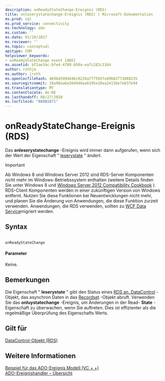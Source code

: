```yaml
---
description: onReadyStateChange-Ereignis (RDS)
title: onleserystatechange-Ereignis (RDS) | Microsoft-Dokumentation
ms.prod: sql
ms.prod_service: connectivity
ms.technology: ado
ms.custom: ''
ms.date: 01/19/2017
ms.reviewer: ''
ms.topic: conceptual
apitype: COM
helpviewer_keywords:
- onReadyStateChange event [ADO]
ms.assetid: bf2ae3ac-bfe4-4709-b50a-ea7c282c3164
author: rothja
ms.author: jroth
ms.openlocfilehash: 40db4599dd46c0226a7f75937a49b82771088235
ms.sourcegitcommit: 18a98ea6a30d448aa6195e10ea2413be7e837e94
ms.translationtype: MT
ms.contentlocale: de-DE
ms.lasthandoff: 08/27/2020
ms.locfileid: "88981871"
---
```

# <a name="onreadystatechange-event-rds"></a>onReadyStateChange-Ereignis (RDS)
Das **onleserystatechange** -Ereignis wird immer dann aufgerufen, wenn sich der Wert der Eigenschaft " [leserystate](./readystate-property-rds.md) " ändert.  
  
> [!IMPORTANT]
>  Ab Windows 8 und Windows Server 2012 sind RDS-Server Komponenten nicht mehr im Windows-Betriebssystem enthalten (weitere Details finden Sie unter Windows 8 und [Windows Server 2012 Compatibility Cookbook](https://www.microsoft.com/download/details.aspx?id=27416) ). RDS-Client Komponenten werden in einer zukünftigen Version von Windows entfernt. Nutzen Sie diese Funktionen bei Neuentwicklungen nicht mehr, und planen Sie die Änderung von Anwendungen, die diese Funktion zurzeit verwenden. Anwendungen, die RDS verwenden, sollten zu [WCF Data Service](https://go.microsoft.com/fwlink/?LinkId=199565)migriert werden.  
  
## <a name="syntax"></a>Syntax  
  
```  
  
onReadyStateChange  
```  
  
#### <a name="parameters"></a>Parameter  
 Keine.  
  
## <a name="remarks"></a>Bemerkungen  
 Die Eigenschaft " **leserystate** " gibt den Status eines [RDS an. DataControl](./datacontrol-object-rds.md) -Objekt, das asynchron Daten in das [Recordset](../ado-api/recordset-object-ado.md) -Objekt abruft. Verwenden Sie das **onluystatechange** -Ereignis, um Änderungen in der Read- **State** -Eigenschaft zu überwachen, wenn Sie auftreten. Dies ist effizienter als die regelmäßige Überprüfung des Eigenschafts Werts.  
  
## <a name="applies-to"></a>Gilt für  
 [DataControl-Objekt (RDS)](./datacontrol-object-rds.md)  
  
## <a name="see-also"></a>Weitere Informationen  
 [Beispiel für das ADO-Ereignis Modell (VC + +)](../ado-api/ado-events-model-example-vc.md)   
 [ADO-Ereignishandler – Übersicht](../../guide/data/ado-event-handler-summary.md)